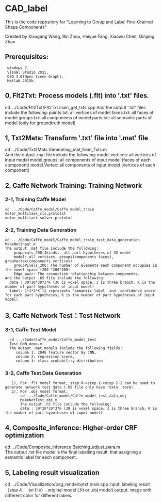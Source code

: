 # CAD_label

This is the code repository for "Learning to Group and Label Fine-Grained Shape Components”

Created by Xiaogang Wang, Bin Zhou, Haiyue Fang, Xiaowu Chen, Qinping Zhao


## Prerequisites: 
     windows 7, 
     Visual Studio 2015, 
     OSG 3.0(Open Scene Graph),
     Matlab 2015b.

## 0, Flt2Txt: Process models (.flt) into '.txt' files. 
   cd .../Code/Flt2Txt/Flt2Txt
   main_get_txts.cpp
   And the output '.txt' files include the following:
        points.txt:  all vertices of model
        faces.txt: all faces of model
        groups.txt: all components of model
        parts.txt: all semantic parts of model (only for groundtruth model)

## 1, Txt2Mats:  Transform  '.txt' file into '.mat' file
   cd .../Code/Txt2Mats
   Generating_mat_from_Txts.m    
   And the output .mat file include the following:
        model.vertices: all vertices of input model
        model.groups: all components of input model (faces of each component)
        model.Vertex: all components of input model (vertices of each component)

## 2, Caffe Network Training: Training Network   

   ### 2-1, Training Caffe Model  
    cd .../Code/Caffe_model/Caffe_model_train
    motor_multitask_cls.prototxt
    motor_multitask_solver.prototxt 
  
   ### 2-2, Training Data Generation
    cd .../Code/Caffe_model/Caffe_model_train_test_data_generation
    MakeNetInput.m
    The output .mat file include the following:
        proposals_200_4kinds:  all part hypotheses of 3D model
        model: all vertices, groups(components faces), grouVertex(components vertices)
        groupPixels_200: The number of elements each component occupies in the voxel space (200 *200*200)
        Edge_pair: The connection relationship between components.
    And the output .h5 file include the following:
      data : 30*30*30*3*K (30 is voxel space; 3 is three branch; K is the number of part hypotheses of input model)     
      label: 1*1*2*K (2 represents 'semantic label' and 'confidence score' for each part hypotheses; K is the number of part hypotheses of input model)
              
## 3, Caffe Network Test：Test Network 
  
   ### 3-1, Caffe Test Model
      cd .../Code/Caffe_model/Caffe_model_test 
      Test_CNN_demo.m
      The output .mat models include the following fields:
         column 1: 2048 feature vector by CNN,
         column 2: regression score,
         column 3: class probability distribution
     
   ### 3-2, Caffe Test Data Generation
       1), For .flt model format, step 0->step 1->step 2-2 can be used to generate network test data (.h5 file only have 'data' term).
       2), For .obj model format, 
           cd .../Code/Caffe_model/Caffe_model_test_data_obj
           MakeNetTest_obj.m
           The output .h5 file include the following:
           data : 30*30*30*3*K (30 is voxel space; 3 is three branch; K is the number of part hypotheses of input model)        

## 4, Composite_inference:  Higher-order CRF optimization
   cd .../Code/Composite_inference
   Batching_adjust_para.m  
   The output .txt file model is the final labelling result, that assigning a semantic label for each component.


## 5, Labeling result visualization
   cd .../Code/Visualization/osg_renderbytxt
   main.cpp
   input: labeling result（step 4： .txt file）,  original model (.flt or .obj model)
   output: image with different color for different labels.

